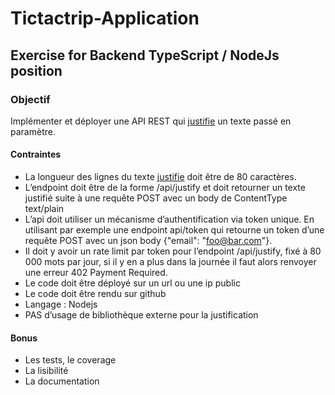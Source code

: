 # Tictactrip-Application

## Exercise for Backend TypeScript / NodeJs position

### Objectif

Implémenter et déployer une API REST qui
[justifie](https://fr.wikipedia.org/wiki/Justification_(typographie)) un texte
passé en paramètre.

#### Contraintes

- La longueur des lignes du texte
[justifie](https://fr.wikipedia.org/wiki/Justification_(typographie)) doit être
de 80 caractères.
- L’endpoint doit être de la forme /api/justify et doit retourner un texte
justifié suite à une requête POST avec un body de ContentType text/plain
- L’api doit utiliser un mécanisme d’authentification via token unique. En
utilisant par exemple une endpoint api/token qui retourne un token d’une requête
POST avec un json body {"email": "foo@bar.com"}.
- Il doit y avoir un rate limit par token pour l’endpoint /api/justify, fixé à
80 000 mots par jour, si il y en a plus dans la journée il faut alors renvoyer
une erreur 402 Payment Required.
- Le code doit être déployé sur un url ou une ip public
- Le code doit être rendu sur github
- Langage : Nodejs
- PAS d’usage de bibliothèque externe pour la justification

#### Bonus

- Les tests, le coverage
- La lisibilité
- La documentation
